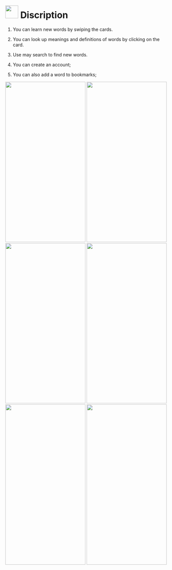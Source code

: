 # <img src="https://user-images.githubusercontent.com/82866898/151253001-039e25f4-2dc0-4e5c-b494-ee66a1bdf995.png" width="40" height="40"> Discription


1. You can learn new words by swiping the cards. 
2. You can look up meanings and definitions of words by clicking on the card.

3. Use may search to find new words.

4. You can create an account;
5. You can also add a word to bookmarks;
<img src="https://user-images.githubusercontent.com/82866898/151251144-4f98d646-accc-4476-9fbc-b7675a5add05.png" width="250" height="500">
<img src="https://user-images.githubusercontent.com/82866898/151251131-dd206fb7-9c1b-4449-b167-59b7275de479.png" width="250" height="500">
<img src="https://user-images.githubusercontent.com/82866898/151251134-54a4683a-cff9-4a60-9ac3-6b37a64e6ad7.png" width="250" height="500">
<img src="https://user-images.githubusercontent.com/82866898/151251138-2df89b2f-e6f2-43bf-a048-f1b161706bf7.png" width="250" height="500">
<img src="https://user-images.githubusercontent.com/82866898/151251140-b3da7617-a350-47ac-93ac-5e8c41be320b.png" width="250" height="500">
<img src="https://user-images.githubusercontent.com/82866898/151251141-9058c97f-fd95-41e4-b039-1e32c4bb62f3.png" width="250" height="500">
